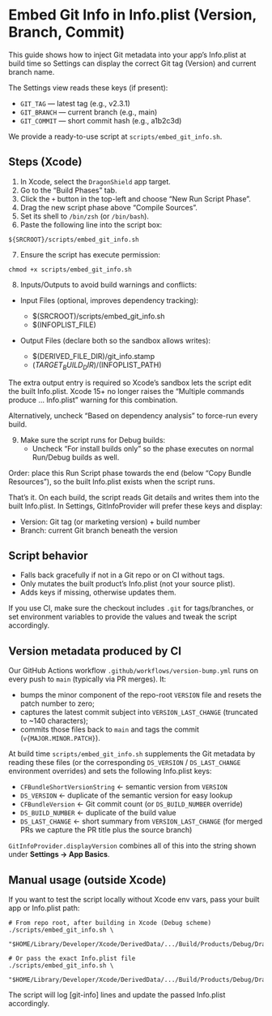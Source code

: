  # Embed Git Info in Info.plist (Version, Branch, Commit)
 
 This guide shows how to inject Git metadata into your app’s Info.plist at build time so Settings can display the correct Git tag (Version) and current branch name.
 
 The Settings view reads these keys (if present):
 - `GIT_TAG` — latest tag (e.g., v2.3.1)
 - `GIT_BRANCH` — current branch (e.g., main)
 - `GIT_COMMIT` — short commit hash (e.g., a1b2c3d)
 
 We provide a ready-to-use script at `scripts/embed_git_info.sh`.
 
 ## Steps (Xcode)
 
 1) In Xcode, select the `DragonShield` app target.
 2) Go to the “Build Phases” tab.
 3) Click the `+` button in the top-left and choose “New Run Script Phase”.
 4) Drag the new script phase above “Compile Sources”.
5) Set its shell to `/bin/zsh` (or `/bin/bash`).
6) Paste the following line into the script box:
 
 ```
 ${SRCROOT}/scripts/embed_git_info.sh
 ```
 
7) Ensure the script has execute permission:
 
 ```
 chmod +x scripts/embed_git_info.sh
 ```
 
8) Inputs/Outputs to avoid build warnings and conflicts:

- Input Files (optional, improves dependency tracking):
  - $(SRCROOT)/scripts/embed_git_info.sh
  - $(INFOPLIST_FILE)

- Output Files (declare both so the sandbox allows writes):
  - $(DERIVED_FILE_DIR)/git_info.stamp
  - $(TARGET_BUILD_DIR)/$(INFOPLIST_PATH)

The extra output entry is required so Xcode’s sandbox lets the script edit the built Info.plist. Xcode 15+ no longer raises the “Multiple commands produce … Info.plist” warning for this combination.

Alternatively, uncheck “Based on dependency analysis” to force-run every build.

9) Make sure the script runs for Debug builds:
   - Uncheck “For install builds only” so the phase executes on normal Run/Debug builds as well.

Order: place this Run Script phase towards the end (below “Copy Bundle Resources”), so the built Info.plist exists when the script runs.

That’s it. On each build, the script reads Git details and writes them into the built Info.plist. In Settings, GitInfoProvider will prefer these keys and display:

- Version: Git tag (or marketing version) + build number
- Branch: current Git branch beneath the version

## Script behavior
 
 - Falls back gracefully if not in a Git repo or on CI without tags.
 - Only mutates the built product’s Info.plist (not your source plist).
 - Adds keys if missing, otherwise updates them.
 
If you use CI, make sure the checkout includes `.git` for tags/branches, or set environment variables to provide the values and tweak the script accordingly.

## Version metadata produced by CI

Our GitHub Actions workflow `.github/workflows/version-bump.yml` runs on every push to `main` (typically via PR merges). It:

- bumps the minor component of the repo-root `VERSION` file and resets the patch number to zero;
- captures the latest commit subject into `VERSION_LAST_CHANGE` (truncated to ~140 characters);
- commits those files back to `main` and tags the commit (`v{MAJOR.MINOR.PATCH}`).

At build time `scripts/embed_git_info.sh` supplements the Git metadata by reading these files (or the corresponding `DS_VERSION` / `DS_LAST_CHANGE` environment overrides) and sets the following Info.plist keys:

- `CFBundleShortVersionString` ← semantic version from `VERSION`
- `DS_VERSION` ← duplicate of the semantic version for easy lookup
- `CFBundleVersion` ← Git commit count (or `DS_BUILD_NUMBER` override)
- `DS_BUILD_NUMBER` ← duplicate of the build value
- `DS_LAST_CHANGE` ← short summary from `VERSION_LAST_CHANGE` (for merged PRs we capture the PR title plus the source branch)

`GitInfoProvider.displayVersion` combines all of this into the string shown under **Settings → App Basics**.

## Manual usage (outside Xcode)

If you want to test the script locally without Xcode env vars, pass your built app or Info.plist path:

```
# From repo root, after building in Xcode (Debug scheme)
./scripts/embed_git_info.sh \
  "$HOME/Library/Developer/Xcode/DerivedData/.../Build/Products/Debug/DragonShield.app"

# Or pass the exact Info.plist file
./scripts/embed_git_info.sh \
  "$HOME/Library/Developer/Xcode/DerivedData/.../Build/Products/Debug/DragonShield.app/Contents/Info.plist"
```

The script will log [git-info] lines and update the passed Info.plist accordingly.

